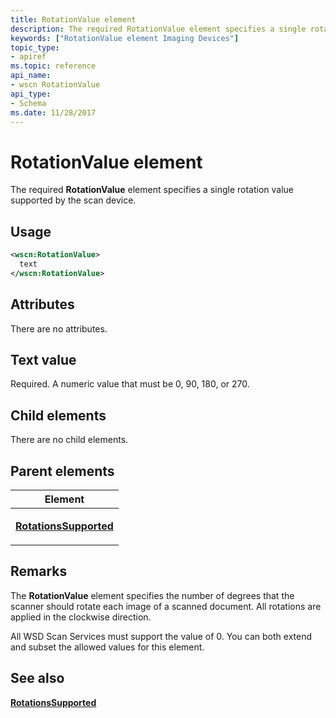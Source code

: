 ```yaml
---
title: RotationValue element
description: The required RotationValue element specifies a single rotation value supported by the scan device.
keywords: ["RotationValue element Imaging Devices"]
topic_type:
- apiref
ms.topic: reference
api_name:
- wscn RotationValue
api_type:
- Schema
ms.date: 11/28/2017
---
```


# RotationValue element


The required **RotationValue** element specifies a single rotation value supported by the scan device.

## Usage

```xml
<wscn:RotationValue>
  text
</wscn:RotationValue>
```

## Attributes

There are no attributes.

## Text value

Required. A numeric value that must be 0, 90, 180, or 270.

## Child elements


There are no child elements.

## Parent elements


<table>
<colgroup>
<col width="100%" />
</colgroup>
<thead>
<tr class="header">
<th>Element</th>
</tr>
</thead>
<tbody>
<tr class="odd">
<td><p><a href="rotationssupported.md" data-raw-source="[&lt;strong&gt;RotationsSupported&lt;/strong&gt;](rotationssupported.md)"><strong>RotationsSupported</strong></a></p></td>
</tr>
</tbody>
</table>

## Remarks

The **RotationValue** element specifies the number of degrees that the scanner should rotate each image of a scanned document. All rotations are applied in the clockwise direction.

All WSD Scan Services must support the value of 0. You can both extend and subset the allowed values for this element.

## See also


[**RotationsSupported**](rotationssupported.md)

 

 






